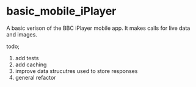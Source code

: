 # basic_mobile_iPlayer

A basic verison of the BBC iPlayer mobile app. It makes calls for live data and images. 

todo;
1. add tests
2. add caching
3. improve data strucutres used to store responses
4. general refactor 

